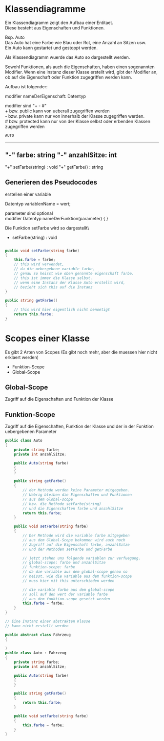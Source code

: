 # Klassendiagramme

Ein Klassendiagramm zeigt den Aufbau einer Entitaet.\
Diese besteht aus Eigenschaften und Funktionen.

Bsp. Auto\
Das Auto hat eine Farbe wie Blau oder Rot, eine Anzahl an Sitzen usw.\
Ein Auto kann gestartet und gestoppt werden.

Als Klassendiagramm wuerde das Auto so dargestellt werden.

Sowohl Funktionen, als auch die Eigenschaften, haben einen sogenannten Modifier.
Wenn eine Instanz dieser Klasse erstellt wird, gibt der Modifier an, ob auf die Eigenschaft oder Funktion
zugegriffen werden kann. 

Aufbau ist folgender:

modifier nameDerEigenschaft: Datentyp

modifier sind "+ - #"\
\+ bzw. public kann von ueberall zugegriffen werden\
\- bzw. private kann nur von innerhalb der Klasse zugegriffen werden.\
\# bzw. protected kann nur von der Klasse selbst oder erbenden Klassen zugegriffen werden 

    AUTO
-------------
"-" farbe: string
"-" anzahlSitze: int
-------------
"+" setFarbe(string) : void
"+" getFarbe() : string

## Generieren des Pseudocodes

erstellen einer variable

Datentyp variablenName = wert;

parameter sind optional\
modifier Datentyp nameDerFunktion(parameter)
{
}
 
Die Funktion setFarbe wird so dargestellt\
+ setFarbe(string) : void
```csharp

public void setFarbe(string farbe)
{
    this.farbe = farbe;
    // this wird verwendet, 
    // da die uebergebene variable farbe, 
    // genau so heisst wie oben genannte eigenschaft farbe.
    // this ist immer die Klasse selbst.
    // wenn eine Instanz der Klasse Auto erstellt wird, 
    // bezieht sich this auf die Instanz
}

public string getFarbe()
{
    // this wird hier eigentlich nicht benoetigt
    return this.farbe;
}
```

# Scopes einer Klasse
Es gibt 2 Arten von Scopes (Es gibt noch mehr, aber die muessen hier nicht erklaert werden)
- Funktion-Scope
- Global-Scope

## Global-Scope 
Zugriff auf die Eigenschaften und Funktion der Klasse

## Funktion-Scope 
Zugriff auf die Eigenschaften, Funktion der Klasse und
der in der Funktion uebergebenen Parameter

```csharp
public class Auto
{
    private string farbe;
    private int anzahlSitze;

    public Auto(string farbe)
    {
    }

    public string getFarbe()
    {
        // der Methode werden keine Parameter mitgegeben.
        // Uebrig bleiben die Eigenschaften und Funktionen
        // aus dem Global-scope
        // bzw. die Methode setFarbe(string)
        // und die Eigenschaften farbe und anzahlSitze
        return this.farbe;
    }

    public void setFarbe(string farbe)
    {
        // Der Methode wird die variable farbe mitgegeben
        // aus dem Global-Scope bekommen wird auch noch
        // Zugriff auf die Eigenschaft farbe, anzahlSitze 
        // und der Methoden setFarbe und getFarbe

        // jetzt stehen uns folgende variablen zur verfuegung.
        // global-scope: farbe und anzahlSitze
        // funktion-scope: farbe
        // da die variable aus dem global-scope genau so
        // heisst, wie die variable aus dem funktion-scope
        // muss hier mit this unterschieden werden

        // die variable farbe aus dem global-scope
        // soll auf den wert der variable farbe
        // aus dem funktion-scope gesetzt werden
        this.farbe = farbe;
    }
}
```
```csharp
// Eine Instanz einer abstrakten Klasse
// kann nicht erstellt werden

public abstract class Fahrzeug
{
    
)
public class Auto : Fahrzeug
{
    private string farbe;
    private int anzahlSitze;

    public Auto(string farbe)
    {
    }

    public string getFarbe()
    {
        return this.farbe;
    }

    public void setFarbe(string farbe)
    {
        this.farbe = farbe;
    }
}
```

